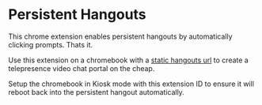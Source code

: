 # Persistent Hangouts
This chrome extension enables persistent hangouts by automatically clicking prompts.  Thats it.

Use this extension on a chromebook with a [static hangouts url](http://www.gregarnette.com/blog/2013/12/how-to-simple-persistent-google-hangout-virtual-conference-rooms/) to create a telepresence video chat portal on the cheap.

Setup the chromebook in Kiosk mode with this extension ID to ensure it will reboot back into the persistent hangout automatically.
